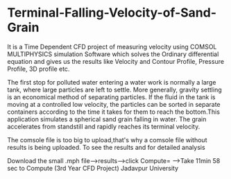 # Terminal-Falling-Velocity-of-Sand-Grain
It is a Time Dependent CFD project of measuring velocity using COMSOL MULTIPHYSICS simulation Software which solves the Ordinary differential equation and gives us the results like Velocity and Contour Profile,
Pressure Profile, 3D profile etc.

The first stop for polluted water entering a water work is normally a large tank, where large particles are left to settle. More generally, gravity settling is an economical method of
separating particles. If the fluid in the tank is moving at a controlled low velocity, the particles can be sorted in separate containers according to the time it takes for them to
reach the bottom.This application simulates a spherical sand grain falling in water. The grain accelerates from standstill and rapidly reaches its terminal velocity.

The comsole file is too big to upload,that's why a comsole file without results is being uploaded. To see the results and for detailed analysis

Download the small .mph file-->results-->click Compute= -->Take 11min 58 sec to Compute (3rd Year CFD Project) Jadavpur University
